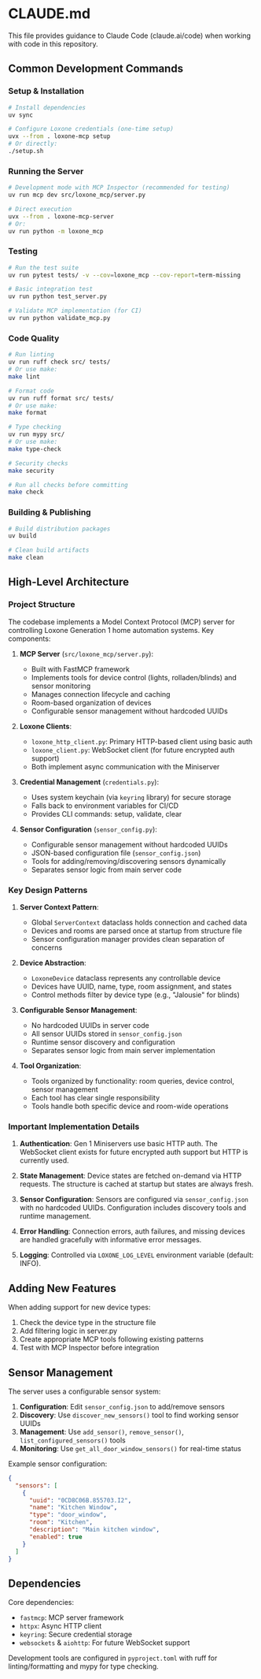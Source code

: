 # CLAUDE.md

<!--
SPDX-License-Identifier: MIT
Copyright (c) 2025 Ralf Anton Beier
-->

This file provides guidance to Claude Code (claude.ai/code) when working with code in this repository.

## Common Development Commands

### Setup & Installation
```bash
# Install dependencies
uv sync

# Configure Loxone credentials (one-time setup)
uvx --from . loxone-mcp setup
# Or directly:
./setup.sh
```

### Running the Server
```bash
# Development mode with MCP Inspector (recommended for testing)
uv run mcp dev src/loxone_mcp/server.py

# Direct execution
uvx --from . loxone-mcp-server
# Or:
uv run python -m loxone_mcp
```

### Testing
```bash
# Run the test suite
uv run pytest tests/ -v --cov=loxone_mcp --cov-report=term-missing

# Basic integration test
uv run python test_server.py

# Validate MCP implementation (for CI)
uv run python validate_mcp.py
```

### Code Quality
```bash
# Run linting
uv run ruff check src/ tests/
# Or use make:
make lint

# Format code
uv run ruff format src/ tests/
# Or use make:
make format

# Type checking
uv run mypy src/
# Or use make:
make type-check

# Security checks
make security

# Run all checks before committing
make check
```

### Building & Publishing
```bash
# Build distribution packages
uv build

# Clean build artifacts
make clean
```

## High-Level Architecture

### Project Structure
The codebase implements a Model Context Protocol (MCP) server for controlling Loxone Generation 1 home automation systems. Key components:

1. **MCP Server** (`src/loxone_mcp/server.py`):
   - Built with FastMCP framework
   - Implements tools for device control (lights, rolladen/blinds) and sensor monitoring
   - Manages connection lifecycle and caching
   - Room-based organization of devices
   - Configurable sensor management without hardcoded UUIDs

2. **Loxone Clients**:
   - `loxone_http_client.py`: Primary HTTP-based client using basic auth
   - `loxone_client.py`: WebSocket client (for future encrypted auth support)
   - Both implement async communication with the Miniserver

3. **Credential Management** (`credentials.py`):
   - Uses system keychain (via `keyring` library) for secure storage
   - Falls back to environment variables for CI/CD
   - Provides CLI commands: setup, validate, clear

4. **Sensor Configuration** (`sensor_config.py`):
   - Configurable sensor management without hardcoded UUIDs
   - JSON-based configuration file (`sensor_config.json`)
   - Tools for adding/removing/discovering sensors dynamically
   - Separates sensor logic from main server code

### Key Design Patterns

1. **Server Context Pattern**:
   - Global `ServerContext` dataclass holds connection and cached data
   - Devices and rooms are parsed once at startup from structure file
   - Sensor configuration manager provides clean separation of concerns

2. **Device Abstraction**:
   - `LoxoneDevice` dataclass represents any controllable device
   - Devices have UUID, name, type, room assignment, and states
   - Control methods filter by device type (e.g., "Jalousie" for blinds)

3. **Configurable Sensor Management**:
   - No hardcoded UUIDs in server code
   - All sensor UUIDs stored in `sensor_config.json`
   - Runtime sensor discovery and configuration
   - Separates sensor logic from main server implementation

4. **Tool Organization**:
   - Tools organized by functionality: room queries, device control, sensor management
   - Each tool has clear single responsibility
   - Tools handle both specific device and room-wide operations

### Important Implementation Details

1. **Authentication**: Gen 1 Miniservers use basic HTTP auth. The WebSocket client exists for future encrypted auth support but HTTP is currently used.

2. **State Management**: Device states are fetched on-demand via HTTP requests. The structure is cached at startup but states are always fresh.

3. **Sensor Configuration**: Sensors are configured via `sensor_config.json` with no hardcoded UUIDs. Configuration includes discovery tools and runtime management.

4. **Error Handling**: Connection errors, auth failures, and missing devices are handled gracefully with informative error messages.

5. **Logging**: Controlled via `LOXONE_LOG_LEVEL` environment variable (default: INFO).

## Adding New Features

When adding support for new device types:
1. Check the device type in the structure file
2. Add filtering logic in server.py
3. Create appropriate MCP tools following existing patterns
4. Test with MCP Inspector before integration

## Sensor Management

The server uses a configurable sensor system:
1. **Configuration**: Edit `sensor_config.json` to add/remove sensors
2. **Discovery**: Use `discover_new_sensors()` tool to find working sensor UUIDs
3. **Management**: Use `add_sensor()`, `remove_sensor()`, `list_configured_sensors()` tools
4. **Monitoring**: Use `get_all_door_window_sensors()` for real-time status

Example sensor configuration:
```json
{
  "sensors": [
    {
      "uuid": "0CD8C06B.855703.I2",
      "name": "Kitchen Window",
      "type": "door_window", 
      "room": "Kitchen",
      "description": "Main kitchen window",
      "enabled": true
    }
  ]
}
```

## Dependencies

Core dependencies:
- `fastmcp`: MCP server framework
- `httpx`: Async HTTP client
- `keyring`: Secure credential storage
- `websockets` & `aiohttp`: For future WebSocket support

Development tools are configured in `pyproject.toml` with ruff for linting/formatting and mypy for type checking.